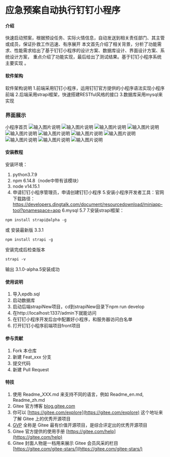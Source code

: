 # 应急预案自动执行钉钉小程序

#### 介绍
快速启动预案，根据预设任务、实际火情信息，自动发送到相关责任部门、其主管或成员，保证扑救工作迅速、有序展开
本文首先介绍了相关背景，分析了功能需求、性能需求给出了基于钉钉小程序的设计方案、数据库设计、界面设计方案、系统设计方案， 重点介绍了功能实现，最后给出了测试结果。基于钉钉小程序系统主要实现 。 

#### 软件架构
软件架构说明
1.前端采用钉钉小程序，运用钉钉官方提供的小程序语法实现小程序前端
2.后端采用strapi框架，快速搭建RESTful风格的接口
3.数据库采用mysql来实现

### 界面展示
小程序首页
![输入图片说明](https://images.gitee.com/uploads/images/2021/1119/232624_4e96cb06_5477733.png "屏幕截图.png")
![输入图片说明](https://images.gitee.com/uploads/images/2021/1119/232658_f9694979_5477733.png "屏幕截图.png")
![输入图片说明](https://images.gitee.com/uploads/images/2021/1119/232713_0266461d_5477733.png "屏幕截图.png")
![输入图片说明](https://images.gitee.com/uploads/images/2021/1119/232724_7260308e_5477733.png "屏幕截图.png")
![输入图片说明](https://images.gitee.com/uploads/images/2021/1119/232733_1123423a_5477733.png "屏幕截图.png")
![输入图片说明](https://images.gitee.com/uploads/images/2021/1119/232742_89f24a0e_5477733.png "屏幕截图.png")
![输入图片说明](https://images.gitee.com/uploads/images/2021/1119/232757_bc6038c8_5477733.png "屏幕截图.png")
![输入图片说明](https://images.gitee.com/uploads/images/2021/1119/232809_d01a81f4_5477733.png "屏幕截图.png")
![输入图片说明](https://images.gitee.com/uploads/images/2021/1119/232818_59d2245c_5477733.png "屏幕截图.png")
![输入图片说明](https://images.gitee.com/uploads/images/2021/1119/232828_d2f8a577_5477733.png "屏幕截图.png")
![输入图片说明](https://images.gitee.com/uploads/images/2021/1119/232604_8ed078ff_5477733.png "屏幕截图.png")

#### 安装教程
安装环境：

1. python3.7.9
2. npm 6.14.8（node中带有该模块）
3. node v14.15.1
4. 申请钉钉小程序管理员，申请创建钉钉小程序
5.安装小程序开发者工具：官网下载路径：https://developers.dingtalk.com/document/resourcedownload/miniapp-tool?pnamespace=app
6.mysql 5.7
7.安装strapi框架：

```
npm install strapi@alpha -g
```
或 安装最新版 3.3.1

```
npm install strapi -g
```
安装完成后检查版本

```
strapi -v

```
输出
3.1.0-alpha.5安装成功
 


 

#### 使用说明

1.  导入epdb.sql
2.  启动数据库
3.  启动后端strapiNew项目，cd到strapiNew目录下npm run develop
4.  在http://localhost:1337/admin下就能访问
5.  在钉钉小程序开发后台中配置好小程序，和服务器访问白名单
6.  打开钉钉小程序前端项目front项目 

 

#### 参与贡献

1.  Fork 本仓库
2.  新建 Feat_xxx 分支
3.  提交代码
4.  新建 Pull Request


#### 特技

1.  使用 Readme\_XXX.md 来支持不同的语言，例如 Readme\_en.md, Readme\_zh.md
2.  Gitee 官方博客 [blog.gitee.com](https://blog.gitee.com)
3.  你可以 [https://gitee.com/explore](https://gitee.com/explore) 这个地址来了解 Gitee 上的优秀开源项目
4.  [GVP](https://gitee.com/gvp) 全称是 Gitee 最有价值开源项目，是综合评定出的优秀开源项目
5.  Gitee 官方提供的使用手册 [https://gitee.com/help](https://gitee.com/help)
6.  Gitee 封面人物是一档用来展示 Gitee 会员风采的栏目 [https://gitee.com/gitee-stars/](https://gitee.com/gitee-stars/)
